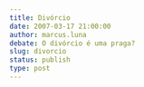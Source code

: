 ```yaml
---
title: Divórcio
date: 2007-03-17 21:00:00
author: marcus.luna
debate: O divórcio é uma praga?
slug: divorcio
status: publish 
type: post
---
```



